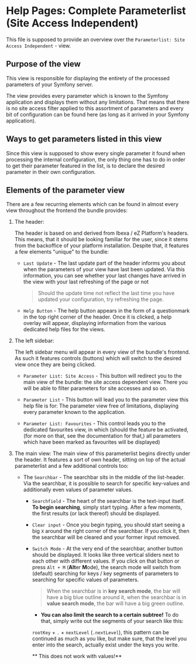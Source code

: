 # Help Pages: Complete Parameterlist (Site Access Independent)

This file is supposed to provide an overview over the 
`Parameterlist: Site Access Independent` - view.

## Purpose of the view

This view is responsible for displaying the entirety of the processed parameters
of your Symfony server.

The view provides every parameter which is known to the Symfony application and 
displays them without any limitations. That means that there is no site access filter 
applied to this assortment of parameters and every bit of configuration can be
found here (as long as it arrived in your Symfony application).   

## Ways to get parameters listed in this view

Since this view is supposed to show every single parameter it found
when processing the internal configuration, the only thing one has to do in
order to get their parameter featured in the list, is to declare the desired
parameter in their own configuration.

## Elements of the parameter view

There are a few recurring elements which can be found in almost every 
view throughout the frontend the bundle provides:

1. The header:

    The header is based on and derived from Ibexa / eZ Platform's headers. This means,
    that it should be looking familiar for the user, since it stems from the backoffice of your
    platform installation. Despite that, it features a few elements "unique" to the bundle:
    
    * `Last Update` - The last update part of the header informs you about when the parameters
    of your view have last been updated. Via this information, you can see whether your last
    changes have arrived in the view with your last refreshing of the page or not
    
        > Should the update time not reflect the last time you have updated your configuration,
        try refreshing the page.
    
    * `Help Button` - The help button appears in the form of a questionmark in the top right corner
     of the header. Once it is clicked, a help overlay will appear, displaying information
     from the various dedicated help files for the views.  

2. The left sidebar:

    The left sidebar menu will appear in every view of the bundle's frontend. As such it 
    features controls (buttons) which will switch to the desired view once they are being
    clicked.
    
    * `Parameter List: Site Access` - This button will redirect you to the main view of the
    bundle: the site access dependent view. There you will be able to filter parameters for
    site accesses and so on.
    
    * `Parameter List` - This button will lead you to the parameter view this help file is for:
    The parameter view free of limitations, displaying every parameter known to the application.
    
    * `Parameter List: Favourites` - This control leads you to the dedicated favourites view, in
    which (should the feature be activated, (for more on that, see the documentation for that,) 
    all parameters which have been marked as favourites will be displayed)
    
3. The main view:
    The main view of this parameterlist begins directly under the header. It features
    a sort of own header, sitting on top of the actual parameterlist and a few additional
    controls too:
    
    * The `Searchbar` - The searchbar sits in the middle of the list-header. Via the
    searchbar, it is possible to search for specific key-values and additionally even
    values of parameter values.
    
        * `Searchfield` - The heart of the searchbar is the text-input itself. 
        **To begin searching**, simply start typing. After a few moments, the first 
        results (or lack thereof) should be displayed.
        
        * `Clear input` - Once you begin typing, you should start seeing a big `X` around the right corner
        of the searchbar. If you click it, then the searchbar will be cleared and your former
        input removed.
        
        * `Switch Mode` - At the very end of the searchbar, another button should be displayed.
        It looks like three vertical sliders next to each other with different values. If you
        click on that button or press `Alt + M` (**Alt**er **M**ode), the search mode will switch
        from (default) searching for keys / key segments of parameters to searching for specific values
        of parameters.
            
            > When the searchbar is in **key search mode**, the bar will have a big blue outline around it,
            > when the searchbar is in **value search mode**, the bar will have a big green outline.
        
            * **You can also limit the search to a certain subtree!** To do that, simply
            write out the segments of your search like this:
            
            `rootKey` + `.` + `nextLevel` (`.nextLevel`), this pattern can be continued as much as you like,
            but make sure, that the level you enter into the search, actually exist under the 
            keys you write.
            
            ** This does not work with values!**
